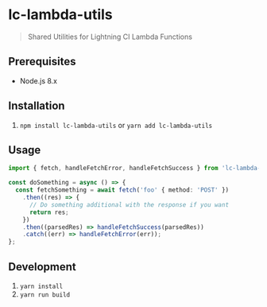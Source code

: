 # lc-lambda-utils

> Shared Utilities for Lightning CI Lambda Functions

## Prerequisites

* Node.js 8.x

## Installation

1. `npm install lc-lambda-utils` or `yarn add lc-lambda-utils`

## Usage

```typescript
import { fetch, handleFetchError, handleFetchSuccess } from 'lc-lambda-utils';

const doSomething = async () => {
  const fetchSomething = await fetch('foo' { method: 'POST' })
    .then((res) => {
      // Do something additional with the response if you want
      return res;
    })
    .then((parsedRes) => handleFetchSuccess(parsedRes))
    .catch((err) => handleFetchError(err));
};
```

## Development

1. `yarn install`
2. `yarn run build`
